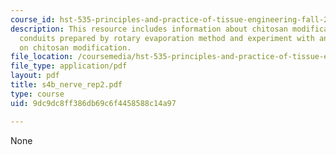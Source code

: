 ```yaml
---
course_id: hst-535-principles-and-practice-of-tissue-engineering-fall-2004
description: This resource includes information about chitosan modification, chitosannerve
  conduits prepared by rotary evaporation method and experiment with animal model
  on chitosan modification.
file_location: /coursemedia/hst-535-principles-and-practice-of-tissue-engineering-fall-2004/9dc9dc8ff386db69c6f4458588c14a97_s4b_nerve_rep2.pdf
file_type: application/pdf
layout: pdf
title: s4b_nerve_rep2.pdf
type: course
uid: 9dc9dc8ff386db69c6f4458588c14a97

---
```

None